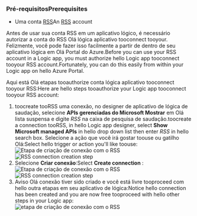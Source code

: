 ### <a name="prerequisites"></a><span data-ttu-id="8ca7c-101">Pré-requisitos</span><span class="sxs-lookup"><span data-stu-id="8ca7c-101">Prerequisites</span></span>
* <span data-ttu-id="8ca7c-102">Uma conta [RSS](https://wikipedia.org/wiki/RSS)</span><span class="sxs-lookup"><span data-stu-id="8ca7c-102">An [RSS](https://wikipedia.org/wiki/RSS) account</span></span>  

<span data-ttu-id="8ca7c-103">Antes de usar sua conta RSS em um aplicativo lógico, é necessário autorizar a conta do RSS Olá lógica aplicativo tooconnect tooyour. Felizmente, você pode fazer isso facilmente a partir de dentro de seu aplicativo lógica em Olá Portal do Azure.</span><span class="sxs-lookup"><span data-stu-id="8ca7c-103">Before you can use your RSS account in a Logic app, you must authorize hello Logic app tooconnect tooyour RSS account.Fortunately, you can do this easily from within your Logic app on hello Azure Portal.</span></span>  

<span data-ttu-id="8ca7c-104">Aqui está Olá etapas tooauthorize conta lógica aplicativo tooconnect tooyour RSS:</span><span class="sxs-lookup"><span data-stu-id="8ca7c-104">Here are hello steps tooauthorize your Logic app tooconnect tooyour RSS account:</span></span>  

1. <span data-ttu-id="8ca7c-105">toocreate tooRSS uma conexão, no designer de aplicativo de lógica de saudação, selecione **APIs gerenciadas do Microsoft Mostrar** em Olá lista suspensa e digite *RSS* na caixa de pesquisa de saudação.</span><span class="sxs-lookup"><span data-stu-id="8ca7c-105">toocreate a connection tooRSS, in hello Logic app designer, select **Show Microsoft managed APIs** in hello drop down list then enter *RSS* in hello search box.</span></span> <span data-ttu-id="8ca7c-106">Selecione a ação que você irá gostar toouse ou gatilho Olá:</span><span class="sxs-lookup"><span data-stu-id="8ca7c-106">Select hello trigger or action you'll like toouse:</span></span>  
   <span data-ttu-id="8ca7c-107">![Etapa de criação de conexão com o RSS](./media/connectors-create-api-rss/rss-1.png)</span><span class="sxs-lookup"><span data-stu-id="8ca7c-107">![RSS connection creation step](./media/connectors-create-api-rss/rss-1.png)</span></span>  
2. <span data-ttu-id="8ca7c-108">Selecione **Criar conexão**:</span><span class="sxs-lookup"><span data-stu-id="8ca7c-108">Select **Create connection** :</span></span>  
   <span data-ttu-id="8ca7c-109">![Etapa de criação de conexão com o RSS](./media/connectors-create-api-rss/rss-2.png)</span><span class="sxs-lookup"><span data-stu-id="8ca7c-109">![RSS connection creation step](./media/connectors-create-api-rss/rss-2.png)</span></span>  
3. <span data-ttu-id="8ca7c-110">Aviso Olá conexão tiver sido criado e você está livre tooproceed com hello outra etapas em seu aplicativo de lógica:</span><span class="sxs-lookup"><span data-stu-id="8ca7c-110">Notice hello connection has been created and you are now free tooproceed with hello other steps in your Logic app:</span></span>  
   ![etapa de criação de conexão com o RSS](./media/connectors-create-api-rss/rss-3.png)  

